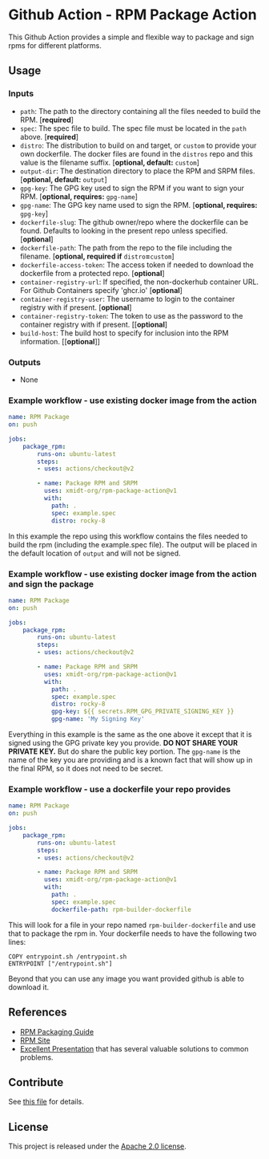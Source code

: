 # Github Action - RPM Package Action

This Github Action provides a simple and flexible way to package and sign rpms
for different platforms.

## Usage

### Inputs

- `path`: The path to the directory containing all the files needed to build the RPM. [**required**]
- `spec`: The spec file to build.  The spec file must be located in the `path` above. [**required**]
- `distro`: The distribution to build on and target, or `custom` to provide your own dockerfile.  The docker files are found in the `distros` repo and this value is the filename suffix. [**optional, default:** `custom`]
- `output-dir`: The destination directory to place the RPM and SRPM files. [**optional, default:** `output`]
- `gpg-key`: The GPG key used to sign the RPM if you want to sign your RPM. [**optional, requires:** `gpg-name`]
- `gpg-name`: The GPG key name used to sign the RPM. [**optional, requires:** `gpg-key`]
- `dockerfile-slug`: The github owner/repo where the dockerfile can be found.  Defaults to looking in the present repo unless specified. [**optional**]
- `dockerfile-path`: The path from the repo to the file including the filename.  [**optional, required if** `distro`**=**`custom`]
- `dockerfile-access-token`: The access token if needed to download the dockerfile from a protected repo. [**optional**]
- `container-registry-url`: If specified, the non-dockerhub container URL.  For Github Containers specify 'ghcr.io' [**optional**]
- `container-registry-user`: The username to login to the container registry with if present. [**optional**]
- `container-registry-token`: The token to use as the password to the container registry with if present. [[**optional**]
- `build-host`: The build host to specify for inclusion into the RPM information. [[**optional**]]

### Outputs

- None

### Example workflow - use existing docker image from the action

```yaml
name: RPM Package
on: push

jobs:
    package_rpm:
        runs-on: ubuntu-latest
        steps:
        - uses: actions/checkout@v2

        - name: Package RPM and SRPM
          uses: xmidt-org/rpm-package-action@v1
          with:
            path: .
            spec: example.spec
            distro: rocky-8
```

In this example the repo using this workflow contains the files needed to
build the rpm (including the example.spec file).  The output will be placed in
the default location of `output` and will not be signed.

### Example workflow - use existing docker image from the action and sign the package

```yaml
name: RPM Package
on: push

jobs:
    package_rpm:
        runs-on: ubuntu-latest
        steps:
        - uses: actions/checkout@v2

        - name: Package RPM and SRPM
          uses: xmidt-org/rpm-package-action@v1
          with:
            path: .
            spec: example.spec
            distro: rocky-8
            gpg-key: ${{ secrets.RPM_GPG_PRIVATE_SIGNING_KEY }}
            gpg-name: 'My Signing Key'
```

Everything in this example is the same as the one above it except that it is
signed using the GPG private key you provide.  **DO NOT SHARE YOUR PRIVATE KEY.**
But do share the public key portion.  The `gpg-name` is the name of the key you
are providing and is a known fact that will show up in the final RPM, so it does
not need to be secret.

### Example workflow - use a dockerfile your repo provides

```yaml
name: RPM Package
on: push

jobs:
    package_rpm:
        runs-on: ubuntu-latest
        steps:
        - uses: actions/checkout@v2

        - name: Package RPM and SRPM
          uses: xmidt-org/rpm-package-action@v1
          with:
            path: .
            spec: example.spec
            dockerfile-path: rpm-builder-dockerfile
```

This will look for a file in your repo named `rpm-builder-dockerfile` and use that
to package the rpm in.  Your dockerfile needs to have the following two lines:

```
COPY entrypoint.sh /entrypoint.sh
ENTRYPOINT ["/entrypoint.sh"]
```

Beyond that you can use any image you want provided github is able to download it.


## References

* [RPM Packaging Guide](https://rpm-packaging-guide.github.io/)
* [RPM Site](https://rpm.org)
* [Excellent Presentation](http://pdwaterman.com/wp-content/uploads/2016/08/RPM-ifying-System-Configurations.pdf) that has several valuable solutions to common problems.

## Contribute

See [this file](CONTRIBUTING.md) for details.

## License

This project is released under the [Apache 2.0 license](LICENSE).
